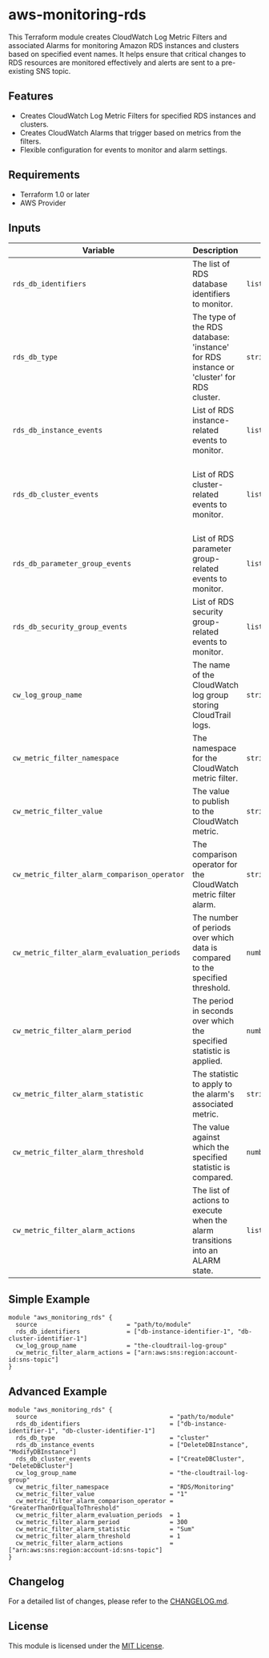 # aws-monitoring-rds
This Terraform module creates CloudWatch Log Metric Filters and associated Alarms for monitoring Amazon RDS instances and clusters based on specified event names. It helps ensure that critical changes to RDS resources are monitored effectively and alerts are sent to a pre-existing SNS topic.

## Features
- Creates CloudWatch Log Metric Filters for specified RDS instances and clusters.
- Creates CloudWatch Alarms that trigger based on metrics from the filters.
- Flexible configuration for events to monitor and alarm settings.

## Requirements
- Terraform 1.0 or later
- AWS Provider

## Inputs
| Variable                                      | Description                                                                                           | Type          | Default                                                   |
|-----------------------------------------------|-------------------------------------------------------------------------------------------------------|---------------|-----------------------------------------------------------|
| `rds_db_identifiers`                         | The list of RDS database identifiers to monitor.                                                    | `list(string)` | n/a                                                       |
| `rds_db_type`                               | The type of the RDS database: 'instance' for RDS instance or 'cluster' for RDS cluster.            | `string`      | `instance`                                               |
| `rds_db_instance_events`                     | List of RDS instance-related events to monitor.                                                     | `list(string)` | `["DeleteDBInstance", "ModifyDBInstance", "RebootDBInstance", "CreateDBSnapshot", "DeleteDBSnapshot", "RestoreDBInstanceFromDBSnapshot"]` |
| `rds_db_cluster_events`                      | List of RDS cluster-related events to monitor.                                                      | `list(string)` | `["CreateDBCluster", "DeleteDBCluster", "ModifyDBCluster", "CreateDBClusterSnapshot", "DeleteDBClusterSnapshot", "RestoreDBClusterFromS3", "FailoverDBCluster", "AddRoleToDBCluster", "RemoveRoleFromDBCluster"]` |
| `rds_db_parameter_group_events`              | List of RDS parameter group-related events to monitor.                                              | `list(string)` | `["CreateDBParameterGroup", "DeleteDBParameterGroup", "ModifyDBParameterGroup"]` |
| `rds_db_security_group_events`               | List of RDS security group-related events to monitor.                                               | `list(string)` | `["CreateDBSecurityGroup", "DeleteDBSecurityGroup", "ModifyDBSecurityGroup"]` |
| `cw_log_group_name`                          | The name of the CloudWatch log group storing CloudTrail logs.                                       | `string`      | n/a                                                       |
| `cw_metric_filter_namespace`                 | The namespace for the CloudWatch metric filter.                                                     | `string`      | `RDS/Monitoring`                                         |
| `cw_metric_filter_value`                     | The value to publish to the CloudWatch metric.                                                      | `string`      | `1`                                                       |
| `cw_metric_filter_alarm_comparison_operator` | The comparison operator for the CloudWatch metric filter alarm.                                      | `string`      | `GreaterThanOrEqualToThreshold`                          |
| `cw_metric_filter_alarm_evaluation_periods`  | The number of periods over which data is compared to the specified threshold.                        | `number`      | `1`                                                       |
| `cw_metric_filter_alarm_period`              | The period in seconds over which the specified statistic is applied.                                 | `number`      | `300`                                                     |
| `cw_metric_filter_alarm_statistic`           | The statistic to apply to the alarm's associated metric.                                            | `string`      | `Sum`                                                    |
| `cw_metric_filter_alarm_threshold`           | The value against which the specified statistic is compared.                                        | `number`      | `1`                                                       |
| `cw_metric_filter_alarm_actions`             | The list of actions to execute when the alarm transitions into an ALARM state.                       | `list(string)` | `[]`                                                      |

## Simple Example
```hcl
module "aws_monitoring_rds" {
  source                         = "path/to/module"
  rds_db_identifiers             = ["db-instance-identifier-1", "db-cluster-identifier-1"]
  cw_log_group_name              = "the-cloudtrail-log-group"
  cw_metric_filter_alarm_actions = ["arn:aws:sns:region:account-id:sns-topic"]
}
```

## Advanced Example
```hcl
module "aws_monitoring_rds" {
  source                                     = "path/to/module"
  rds_db_identifiers                         = ["db-instance-identifier-1", "db-cluster-identifier-1"]
  rds_db_type                                = "cluster"
  rds_db_instance_events                     = ["DeleteDBInstance", "ModifyDBInstance"]
  rds_db_cluster_events                      = ["CreateDBCluster", "DeleteDBCluster"]
  cw_log_group_name                          = "the-cloudtrail-log-group"
  cw_metric_filter_namespace                 = "RDS/Monitoring"
  cw_metric_filter_value                     = "1"
  cw_metric_filter_alarm_comparison_operator = "GreaterThanOrEqualToThreshold"
  cw_metric_filter_alarm_evaluation_periods  = 1
  cw_metric_filter_alarm_period              = 300
  cw_metric_filter_alarm_statistic           = "Sum"
  cw_metric_filter_alarm_threshold           = 1
  cw_metric_filter_alarm_actions             = ["arn:aws:sns:region:account-id:sns-topic"]
}
```

## Changelog
For a detailed list of changes, please refer to the [CHANGELOG.md](CHANGELOG.md).

## License
This module is licensed under the [MIT License](LICENSE).

